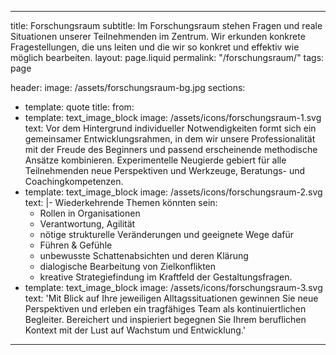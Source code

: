 ---

title: Forschungsraum
subtitle: Im Forschungsraum stehen Fragen und reale Situationen unserer Teilnehmenden im Zentrum. Wir erkunden konkrete Fragestellungen, die uns leiten und die wir so konkret und effektiv wie möglich bearbeiten.
layout: page.liquid
permalink: "/forschungsraum/"
tags: page

header: 
    image: /assets/forschungsraum-bg.jpg
sections:
  - template: quote
    title: 
    from:
  - template: text_image_block
    image: /assets/icons/forschungsraum-1.svg
    text: Vor dem Hintergrund individueller Notwendigkeiten formt sich ein gemeinsamer Entwicklungsrahmen, in dem wir unsere Professionalität mit der Freude des Beginners und passend erscheinende methodische Ansätze kombinieren. Experimentelle Neugierde gebiert für alle Teilnehmenden neue Perspektiven und Werkzeuge, Beratungs- und Coachingkompetenzen. 
  - template: text_image_block
    image: /assets/icons/forschungsraum-2.svg
    text:  |- 
      Wiederkehrende Themen könnten sein: 
      <ul><li>Rollen in Organisationen </li>
      <li>Verantwortung, Agilität</li>
      <li>nötige strukturelle Veränderungen und geeignete Wege dafür</li>
      <li>Führen & Gefühle </li>
      <li>unbewusste Schattenabsichten und deren Klärung</li>
      <li>dialogische Bearbeitung von Zielkonflikten</li>
      <li>kreative Strategiefindung im Kraftfeld der Gestaltungsfragen.</li></ul>
  - template: text_image_block
    image: /assets/icons/forschungsraum-3.svg
    text: 'Mit Blick auf Ihre jeweiligen Alltagssituationen gewinnen Sie neue Perspektiven und erleben ein tragfähiges Team als kontinuiertlichen Begleiter. Bereichert und inspieriert begegnen Sie Ihrem beruflichen Kontext mit der Lust auf Wachstum und Entwicklung.'
  
---